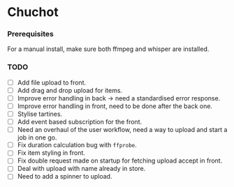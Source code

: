 # Chuchot

### Prerequisites
For a manual install, make sure both ffmpeg and whisper are installed.

### TODO

- [ ] Add file upload to front.
- [ ] Add drag and drop upload for items.
- [ ] Improve error handling in back -> need a standardised error response.
- [ ] Improve error handling in front, need to be done after the back one.
- [ ] Stylise tartines.
- [ ] Add event based subscription for the front.
- [ ] Need an overhaul of the user workflow, need a way to upload and start a job in one go.
- [ ] Fix duration calculation bug with `ffprobe`.
- [ ] Fix item styling in front.
- [ ] Fix double request made on startup for fetching upload accept in front.
- [ ] Deal with upload with name already in store.
- [ ] Need to add a spinner to upload.
